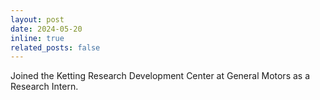 ```yaml
---
layout: post
date: 2024-05-20
inline: true
related_posts: false
---
```


Joined the Ketting Research Development Center at General Motors as a Research Intern.
